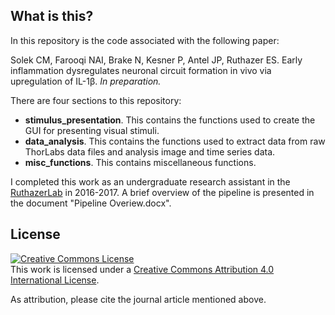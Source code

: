 ## What is this?
In this repository is the code associated with the following paper: 

Solek CM, Farooqi NAI, Brake N, Kesner P, Antel JP, Ruthazer ES. Early inflammation dysregulates neuronal circuit formation in vivo via upregulation of IL-1β. *In preparation.* 

There are four sections to this repository:
* **stimulus_presentation**. This contains the functions used to create the GUI for presenting visual stimuli.
* **data_analysis**. This contains the functions used to extract data from raw ThorLabs data files and analysis image and time series data.
* **misc_functions**. This contains miscellaneous functions.

I completed this work as an undergraduate research assistant in the [RuthazerLab](http://ruthazerlab.mcgill.ca/) in 2016-2017. A brief overview of the pipeline is presented in the document "Pipeline Overiew.docx". 

## License
<a rel="license" href="http://creativecommons.org/licenses/by/4.0/"><img alt="Creative Commons License" style="border-width:0" src="https://i.creativecommons.org/l/by/4.0/88x31.png" /></a><br />This work is licensed under a <a rel="license" href="http://creativecommons.org/licenses/by/4.0/">Creative Commons Attribution 4.0 International License</a>.

As attribution, please cite the journal article mentioned above.
